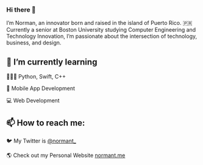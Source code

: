 ### Hi there 👋

I’m Norman, an innovator born and raised in the island of Puerto Rico. 🇵🇷 Currently a senior at Boston University studying Computer Engineering and Technology Innovation, I’m passionate about the intersection of technology, business, and design. 

## 🌱 I’m currently learning
👨🏻‍💻 Python, Swift, C++

📱 Mobile App Development

💻 Web Development

## 📫 How to reach me:
🐦 My Twitter is [@normant_](https://twitter.com/normantv "My Twitter")

🌎 Check out my Personal Website [normant.me](https://normant.me "My Personal Website")

<!--
**normantv/normantv** is a ✨ _special_ ✨ repository because its `README.md` (this file) appears on your GitHub profile.

Here are some ideas to get you started:

- 🔭 I’m currently working on ...
- 🌱 I’m currently learning ...
- 👯 I’m looking to collaborate on ...
- 🤔 I’m looking for help with ...
- 💬 Ask me about ...
- 📫 How to reach me: ...
- 😄 Pronouns: ...
- ⚡ Fun fact: ...
-->
